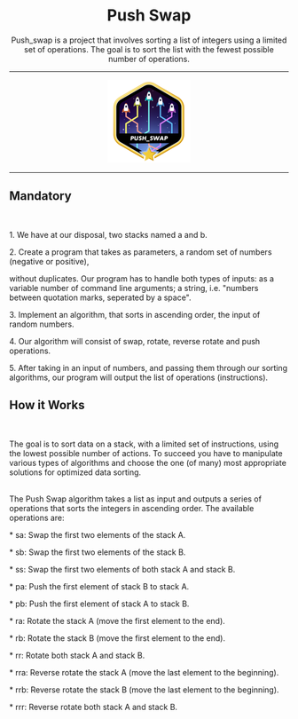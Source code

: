 <h1 align=center>
	<b>Push Swap</b>
</h1>

<p align=center>
	Push_swap is a project that involves sorting a list of integers using a limited set of operations. The goal is to sort the list with the fewest possible number of operations.

---
<div align="center">
    <img src="https://github.com/AndreLuiz-Cardoso/42_badges_utils/blob/main/push_swapm.png?raw=true"/>
</div>

---
<h2> Mandatory </h2>
<br/>
<p>1. We have at our disposal, two stacks named a and b.</p>
<p>2. Create a program that takes as parameters, a random set of numbers (negative or positive),</p> without duplicates. Our program has to handle both types of inputs: as a variable number of command line arguments; a string, i.e. "numbers between quotation marks, seperated by a space".</p>
<p>3. Implement an algorithm, that sorts in ascending order, the input of random numbers.</p>
<p>4. Our algorithm will consist of swap, rotate, reverse rotate and push operations.</p>
<p>5. After taking in an input of numbers, and passing them through our sorting algorithms, our program will output the list of operations (instructions).</p>

<h2> How it Works </h2>
</div>
<br/>

The goal is to sort data on a stack, with a limited set of instructions, using the lowest possible number of actions. To succeed you have to manipulate various types of algorithms and choose the one (of many) most appropriate solutions for optimized data sorting.

<br/>
The Push Swap algorithm takes a list as input and outputs a series of operations that sorts the integers in ascending order. The available operations are:
<br/>
<p>* sa: Swap the first two elements of the stack A.</p>
<p>* sb: Swap the first two elements of the stack B.</p>
<p>* ss: Swap the first two elements of both stack A and stack B.</p>
<p>* pa: Push the first element of stack B to stack A.</p>
<p>* pb: Push the first element of stack A to stack B.</p>
<p>* ra: Rotate the stack A (move the first element to the end).</p>
<p>* rb: Rotate the stack B (move the first element to the end).</p>
<p>* rr: Rotate both stack A and stack B.</p>
<p>* rra: Reverse rotate the stack A (move the last element to the beginning).</p>
<p>* rrb: Reverse rotate the stack B (move the last element to the beginning).</p>
<p>* rrr: Reverse rotate both stack A and stack B.</p>

